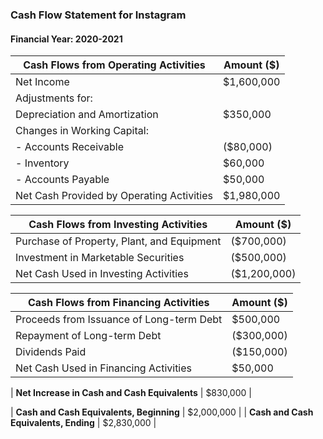 ### Cash Flow Statement for Instagram

#### Financial Year: 2020-2021


| **Cash Flows from Operating Activities**  | Amount ($) |
|-------------------------------------------|------------|
| Net Income                                | $1,600,000 |
| Adjustments for:                          |            |
| Depreciation and Amortization             | $350,000   |
| Changes in Working Capital:               |            |
| - Accounts Receivable                     | ($80,000)  |
| - Inventory                               | $60,000    |
| - Accounts Payable                        | $50,000    |
| Net Cash Provided by Operating Activities | $1,980,000 |

| **Cash Flows from Investing Activities**  | Amount ($) |
|-------------------------------------------|------------|
| Purchase of Property, Plant, and Equipment| ($700,000) |
| Investment in Marketable Securities       | ($500,000) |
| Net Cash Used in Investing Activities    | ($1,200,000) |

| **Cash Flows from Financing Activities**  | Amount ($) |
|-------------------------------------------|------------|
| Proceeds from Issuance of Long-term Debt | $500,000   |
| Repayment of Long-term Debt               | ($300,000) |
| Dividends Paid                            | ($150,000) |
| Net Cash Used in Financing Activities     | $50,000    |

| **Net Increase in Cash and Cash Equivalents** | $830,000 |

| **Cash and Cash Equivalents, Beginning** | $2,000,000 |
| **Cash and Cash Equivalents, Ending**    | $2,830,000 |
